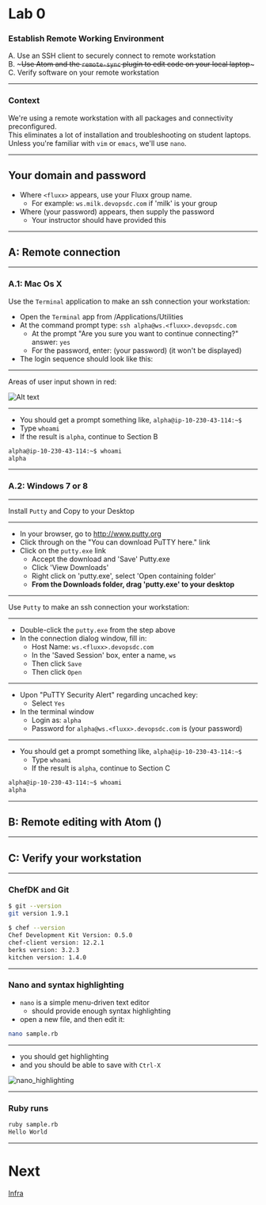 # Lab 0

### Establish Remote Working Environment

A. Use an SSH client to securely connect to remote workstation<br>
B. ~~~Use Atom and the `remote-sync` plugin to edit code on your local laptop~~~<br>
C. Verify software on your remote workstation

----

### Context

We're using a remote workstation with all packages and connectivity
preconfigured.<br>
This eliminates a lot of installation and troubleshooting on student laptops.<br>
Unless you're familiar with `vim` or `emacs`, we'll use `nano`.

----

## Your domain and password

- Where `<fluxx>` appears, use your Fluxx group name.
  - For example: `ws.milk.devopsdc.com` if 'milk' is your group
- Where (your password) appears, then supply the password
  - Your instructor should have provided this

---

## A: Remote connection

----


### A.1: Mac Os X

Use the `Terminal` application to make an ssh connection your workstation:

- Open the `Terminal` app from /Applications/Utilities
- At the command prompt type: `ssh alpha@ws.<fluxx>.devopsdc.com`
  - At the prompt "Are you sure you want to continue connecting?" answer: `yes`
  - For the password, enter: (your password) (it won't be displayed)
 - The login sequence should look like this:

----


Areas of user input shown in red:

![Alt text](images/putty.png)

----

- You should get a prompt something like, `alpha@ip-10-230-43-114:~$ `
 - Type `whoami`
 - If the result is `alpha`, continue to Section B

```bash
alpha@ip-10-230-43-114:~$ whoami
alpha
```

---


### A.2: Windows 7 or 8

----

Install `Putty` and Copy to your Desktop

----

- In your browser, go to http://www.putty.org
- Click through on the "You can download PuTTY here." link
- Click on the `putty.exe` link
  - Accept the download and 'Save' Putty.exe
  - Click 'View Downloads'
  - Right click on 'putty.exe', select 'Open containing folder'
  - **From the Downloads folder, drag 'putty.exe' to your desktop**

----

Use `Putty` to make an ssh connection your workstation:

----

- Double-click the `putty.exe` from the step above
- In the connection dialog window, fill in:
  - Host Name: `ws.<fluxx>.devopsdc.com`
  - In the 'Saved Session' box, enter a name, `ws`
  - Then click `Save`
  - Then click `Open`

----


- Upon "PuTTY Security Alert" regarding uncached key:
  - Select `Yes`
- In the terminal window
  - Login as: `alpha`
  - Password for `alpha@ws.<fluxx>.devopsdc.com` is (your password)


----

- You should get a prompt something like, `alpha@ip-10-230-43-114:~$ `
  - Type `whoami`
  - If the result is `alpha`, continue to Section C

```bash
alpha@ip-10-230-43-114:~$ whoami
alpha
```

---

## B: Remote editing with Atom ()

---

## C: Verify your workstation

----

### ChefDK and Git

```bash
$ git --version
git version 1.9.1
```

```bash
$ chef --version
Chef Development Kit Version: 0.5.0
chef-client version: 12.2.1
berks version: 3.2.3
kitchen version: 1.4.0
```

----

### Nano and syntax highlighting

- `nano` is a simple menu-driven text editor
  - should provide enough syntax highlighting
- open a new file, and then edit it:
```bash
nano sample.rb
```

----

- you should get highlighting
- and you should be able to save with `Ctrl-X`

![nano_highlighting](images/nano_highlighting.png)

----

### Ruby runs

```bash
ruby sample.rb
Hello World
```


---

# Next

[Infra](slides-2-infra.md)
